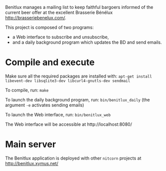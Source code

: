 Benitlux manages a mailing list to keep faithful bargoers informed of the current beer offer at the excellent Brasserie Bénélux http://brasseriebenelux.com/.

This project is composed of two programs:

* a Web interface to subscribe and unsubscribe,
* and a daily background program which updates the BD and send emails.

# Compile and execute

Make sure all the required packages are installed with: `apt-get install libevent-dev libsqlite3-dev libcurl4-gnutls-dev sendmail`

To compile, run: `make`

To launch the daily background program, run: `bin/benitlux_daily` (the argument `-e` activates sending emails)

To launch the Web interface, run: `bin/benitlux_web`

The Web interface will be accessible at http://localhost:8080/

# Main server

The Benitlux application is deployed with other `nitcorn` projects at http://benitlux.xymus.net/

